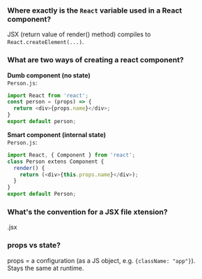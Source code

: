 ### Where exactly is the `React` variable used in a React component?   
JSX (return value of render() method) compiles to `React.createElement(...)`.   

### What are two ways of creating a react component?  
**Dumb component (no state)**  
`Person.js`:   
```javascript
import React from 'react';   
const person = (props) => {  
  return <div>{props.name}</div>;  
}  
export default person;
```  

**Smart component (internal state)**   
`Person.js`:   
```javascript
import React, { Component } from 'react';   
class Person extens Component {  
  render() {
    return (<div>{this.props.name}</div>);  
  }
}  
export default Person;
```  

### What's the convention for a JSX file xtension?  
.jsx

### props vs state?  
props = a configuration (as a JS object, e.g. `{className: "app"}`).  
Stays the same at runtime.
